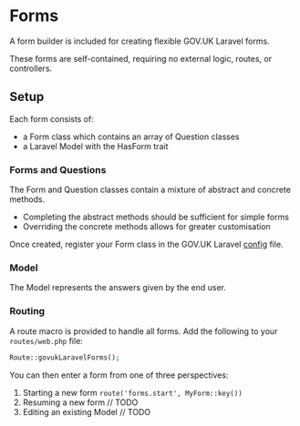 # Forms

A form builder is included for creating flexible GOV.UK Laravel forms.

These forms are self-contained, requiring no external logic, routes, or controllers.

## Setup

Each form consists of:
* a Form class which contains an array of Question classes
* a Laravel Model with the HasForm trait

### Forms and Questions

The Form and Question classes contain a mixture of abstract and concrete methods.

* Completing the abstract methods should be sufficient for simple forms
* Overriding the concrete methods allows for greater customisation

Once created, register your Form class in the GOV.UK Laravel [config](configuration.md) file.

### Model

The Model represents the answers given by the end user.

### Routing

A route macro is provided to handle all forms. Add the following to your `routes/web.php` file:

```php
Route::govukLaravelForms();
```

You can then enter a form from one of three perspectives:

1. Starting a new form `route('forms.start', MyForm::key())`
2. Resuming a new form // TODO
3. Editing an existing Model // TODO
